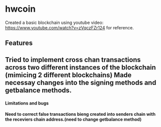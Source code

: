 # hwcoin


Created a basic blockchain using youtube video: https://www.youtube.com/watch?v=zVqczFZr124 for reference.

<h2>Features<h2>
<p>
Tried to implement cross chan transactions across two different instances of the blockchain (mimicing 2 different blockchains)
Made necessay changes into the signing methods and getbalance methods.</p>
<h4>Limitations and bugs<h4>
<p>Need to correct false transactions bieng created into senders chain with the receviers chain address.(need to change getbalance method)</p>
